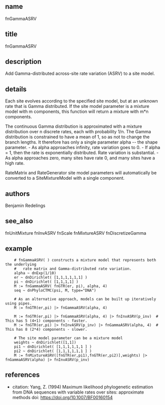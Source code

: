 ## name
fnGammaASRV
## title
fnGammaASRV
## description
Add Gamma-distributed across-site rate variation (ASRV) to a site model.

## details
Each site evolves according to the specified site model, but at an unknown rate
that is Gamma distributed. If the site model parameter is a mixture model with
m components, this function will return a mixture with m*n components.

The continuous Gamma distribution is approximated with a mixture distribution
over n discrete rates, each with probability 1/n.  The Gamma distribution is
constrained to have a mean of 1, so as not to change the  branch lengths.
It therefore has only a single parameter alpha -- the shape parameter.
        - As alpha approaches infinity, rate variation goes to 0.
        - If alpha = 1, then the rate is exponentially distributed.  Rate variation is substantial.
        - As alpha approaches zero, many sites have rate 0, and many sites have a high rate.

RateMatrix and RateGenerator site model parameters will automatically be converted to a
SiteMixtureModel with a single component.

## authors
Benjamin Redelings
## see_also
fnUnitMixture
fnInvASRV
fnScale
fnMixtureASRV
fnDiscretizeGamma
## example
        # fnGammaASRV( ) constructs a mixture model that represents both the underlying
        #   rate matrix and Gamma-distributed rate variation.
        alpha ~ dnExp(1/10)
        er ~ dnDirichlet( [1,1,1,1,1,1] )
        pi ~ dnDirichlet( [1,1,1,1] )
        M := fnGammaASRV( fnGTR(er, pi), alpha, 4)
        seq ~ dnPhyloCTMC(psi, M, type="DNA")

        # As an alternative approach, models can be built up iteratively using pipes.
        M := fnGTR(er,pi) |> fnGammaASRV(alpha, 4)  

        M := fnGTR(er,pi) |> fnGammaASRV(alpha, 4) |> fnInvASRV(p_inv)  # This has 5 (4+1) components - faster.
        M := fnGTR(er,pi) |> fnInvASRV(p_inv) |> fnGammaASRV(alpha, 4)  # This has 8 (2*4) components - slower.

        # The site model parameter can be a mixture model
        weights ~ dnDirichlet([1,1])
        pi1 ~ dnDirichlet( [1,1,1,1,1,1 ] )
        pi2 ~ dnDirichlet( [1,1,1,1,1,1 ] )
        M := fnMixtureASRV([fnGTR(er,pi1),fnGTR(er,pi2)],weights) |> fnGammaASRV(alpha) |> fnInvASRV(p_inv)

## references
- citation: Yang, Z. (1994) Maximum likelihood phylogenetic estimation from DNA sequences with variable rates
      over sites: approximate methods
  doi: https://doi.org/10.1007/BF00160154
